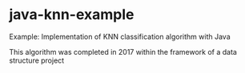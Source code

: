 # java-knn-example
Example: Implementation of KNN classification algorithm with Java

This algorithm was completed in 2017 within the framework of a data structure project
